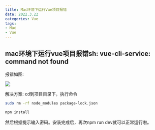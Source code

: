 ```yaml
---
title: Mac环境下运行Vue项目报错
date: 2022.3.22
categories: Vue
tags: 
- Mac
- Vue
---
```

<link href="themes/prism.css" rel="stylesheet" />
<script src="prism.js" data-manual></script>

## mac环境下运行vue项目报错sh: vue-cli-service: command not found

报错如图:

![](https://s3.bmp.ovh/imgs/2022/03/e912617b33e4c0ef.jpg)

解决方案:
cd到项目目录下，执行命令
```bash
sudo rm -rf node_modules package-lock.json

npm install
```
然后根据提示输入密码。安装完成后，再次npm run dev就可以正常运行啦。
